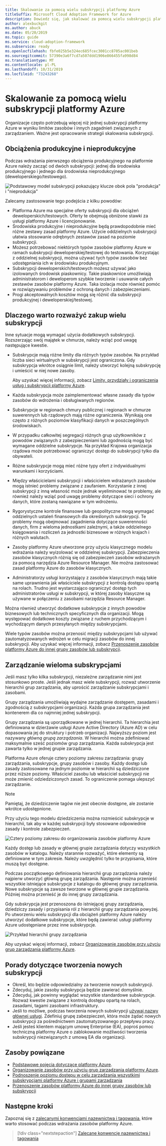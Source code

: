 ```yaml
---
title: Skalowanie za pomocą wielu subskrypcji platformy Azure
titleSuffix: Microsoft Cloud Adoption Framework for Azure
description: Dowiedz się, jak skalować za pomocą wielu subskrypcji platformy Azure.
author: alexbuckgit
ms.author: abuck
ms.date: 05/20/2019
ms.topic: guide
ms.service: cloud-adoption-framework
ms.subservice: ready
ms.openlocfilehash: fbfe025b5e324ec685fcec3001cc8705ac001beb
ms.sourcegitcommit: 57390e3a6f7cd7a507ddd1906e866455fa998d84
ms.translationtype: MT
ms.contentlocale: pl-PL
ms.lasthandoff: 10/31/2019
ms.locfileid: "73243268"
---
```

# <a name="scaling-with-multiple-azure-subscriptions"></a>Skalowanie za pomocą wielu subskrypcji platformy Azure

Organizacje często potrzebują więcej niż jednej subskrypcji platformy Azure w wyniku limitów zasobów i innych zagadnień związanych z zarządzaniem. Ważne jest opracowanie strategii skalowania subskrypcji.

## <a name="production-and-nonproduction-workloads"></a>Obciążenia produkcyjne i nieprodukcyjne

Podczas wdrażania pierwszego obciążenia produkcyjnego na platformie Azure należy zacząć od dwóch subskrypcji: jednej dla środowiska produkcyjnego i jednego dla środowiska nieprodukcyjnego (deweloperskiego/testowego).

![Podstawowy model subskrypcji pokazujący klucze obok pola "produkcja" i "nieprodukcja"](../../_images/ready/basic-subscription-model.png)

Zalecamy zastosowanie tego podejścia z kilku powodów:

- Platforma Azure ma specjalne oferty subskrypcji dla obciążeń deweloperskich/testowych. Oferty te obejmują obniżone stawki za usługi platformy Azure i licencjonowanie.
- Środowiska produkcyjne i nieprodukcyjne będą prawdopodobnie mieć różne zestawy zasad platformy Azure. Użycie oddzielnych subskrypcji ułatwia stosowanie odrębnych zestawów zasad na poziomie subskrypcji.
- Możesz potrzebować niektórych typów zasobów platformy Azure w ramach subskrypcji deweloperskiej/testowej do testowania. Korzystając z oddzielnej subskrypcji, można używać tych typów zasobów bez udostępniania ich w środowisku produkcyjnym.
- Subskrypcji deweloperskich/testowych możesz używać jako izolowanych środowisk piaskownicy. Takie piaskownice umożliwiają administratorom i deweloperom szybkie tworzenie i usuwanie całych zestawów zasobów platformy Azure. Taka izolacja może również pomóc w rozwiązywaniu problemów z ochroną danych i zabezpieczeniami.
- Progi akceptowalnych kosztów mogą się różnić dla subskrypcji produkcyjnej i deweloperskiej/testowej.

## <a name="other-reasons-for-multiple-subscriptions"></a>Dlaczego warto rozważyć zakup wielu subskrypcji

Inne sytuacje mogą wymagać użycia dodatkowych subskrypcji. Rozszerzając swój majątek w chmurze, należy wziąć pod uwagę następujące kwestie.

- Subskrypcje mają różne limity dla różnych typów zasobów. Na przykład liczba sieci wirtualnych w subskrypcji jest ograniczona. Gdy subskrypcja wkrótce osiągnie limit, należy utworzyć kolejną subskrypcję i umieścić w niej nowe zasoby.

  Aby uzyskać więcej informacji, zobacz [Limity, przydziały i ograniczenia usług i subskrypcji platformy Azure](https://docs.microsoft.com/azure/azure-subscription-service-limits).

- Każda subskrypcja może zaimplementować własne zasady dla typów zasobów do wdrożenia i obsługiwanych regionów.

- Subskrypcje w regionach chmury publicznej i regionach w chmurze suwerennych lub rządowych mają różne ograniczenia. Wynikają one często z różnych poziomów klasyfikacji danych w poszczególnych środowiskach.

- W przypadku całkowitej segregacji różnych grup użytkowników z powodów związanych z zabezpieczeniami lub zgodnością mogą być wymagane oddzielne subskrypcje. Na przykład Krajowa organizacja rządowa może potrzebować ograniczyć dostęp do subskrypcji tylko dla obywateli.

- Różne subskrypcje mogą mieć różne typy ofert z indywidualnymi warunkami i korzyściami.

- Między właścicielami subskrypcji i właścicielem wdrażanych zasobów mogą istnieć problemy związane z zaufaniem. Korzystanie z innej subskrypcji z inną własność może jednak wyeliminować te problemy, ale również należy wziąć pod uwagę problemy dotyczące sieci i ochrony danych, które zostaną nawiązane w tym wdrożeniu.

- Rygorystyczne kontrole finansowe lub geopolityczne mogą wymagać oddzielnych ustaleń finansowych dla określonych subskrypcji. Te problemy mogą obejmować zagadnienia dotyczące suwerenności danych, firm z wieloma jednostkami zależnymi, a także oddzielnego księgowania i rozliczeń za jednostki biznesowe w różnych krajach i różnych walutach.

- Zasoby platformy Azure utworzone przy użyciu klasycznego modelu wdrażania należy wyizolować w oddzielnej subskrypcji. Zabezpieczenia zasobów klasycznych różnią się od zabezpieczeń zasobów wdrażanych za pomocą narzędzia Azure Resource Manager. Nie można zastosować zasad platformy Azure do zasobów klasycznych.

- Administratorzy usługi korzystający z zasobów klasycznych mają takie same uprawnienia jak właściciele subskrypcji z kontrolą dostępu opartą na rolach. Trudno jest wystarczająco ograniczyć dostęp tych administratorów usługi w subskrypcji, w której zasoby klasyczne są używane w połączeniu z zasobami narzędzia Resource Manager.

Można również utworzyć dodatkowe subskrypcje z innych powodów biznesowych lub technicznych specyficznych dla organizacji. Mogą występować dodatkowe koszty związane z ruchem przychodzącym i wychodzącym danych przesyłanych między subskrypcjami.

Wiele typów zasobów można przenosić między subskrypcjami lub używać zautomatyzowanych wdrożeń w celu migracji zasobów do innej subskrypcji. Aby uzyskać więcej informacji, zobacz [Przenoszenie zasobów platformy Azure do innej grupy zasobów lub subskrypcji](https://docs.microsoft.com/azure/azure-resource-manager/resource-group-move-resources).

## <a name="managing-multiple-subscriptions"></a>Zarządzanie wieloma subskrypcjami

Jeśli masz tylko kilka subskrypcji, niezależne zarządzanie nimi jest stosunkowo proste. Jeśli jednak masz wiele subskrypcji, rozważ utworzenie hierarchii grup zarządzania, aby uprościć zarządzanie subskrypcjami i zasobami.

Grupy zarządzania umożliwiają wydajne zarządzanie dostępem, zasadami i zgodnością z subskrypcjami organizacji. Każda grupa zarządzania jest kontenerem dla co najmniej jednej subskrypcji.

Grupy zarządzania są uporządkowane w jednej hierarchii. Ta hierarchia jest definiowana w dzierżawie usługi Azure Active Directory (Azure AD) w celu dopasowania jej do struktury i potrzeb organizacji. Najwyższy poziom jest nazywany *główną grupą zarządzania*. W hierarchii można zdefiniować maksymalnie sześć poziomów grup zarządzania. Każda subskrypcja jest zawarta tylko w jednej grupie zarządzania.

Platforma Azure oferuje cztery poziomy zakresu zarządzania: grupy zarządzania, subskrypcje, grupy zasobów i zasoby. Każdy dostęp lub zasady zastosowane na jednym poziomie w hierarchii są dziedziczone przez niższe poziomy. Właściciel zasobu lub właściciel subskrypcji nie może zmienić odziedziczonych zasad. To ograniczenie pomaga ulepszyć zarządzanie.

> [!NOTE]
> Pamiętaj, że dziedziczenie tagów nie jest obecnie dostępne, ale zostanie wkrótce udostępnione.

Przy użyciu tego modelu dziedziczenia można rozmieścić subskrypcje w hierarchii, tak aby w każdej subskrypcji były stosowane odpowiednie zasady i kontrole zabezpieczeń.

![Cztery poziomy zakresu do organizowania zasobów platformy Azure](../../ready/azure-setup-guide/media/organize-resources/scope-levels.png)

Każdy dostęp lub zasady w głównej grupie zarządzania dotyczy wszystkich zasobów w katalogu. Należy starannie rozważyć, które elementy są definiowane w tym zakresie. Należy uwzględnić tylko te przypisania, które muszą być dostępne.

Podczas początkowego definiowania hierarchii grup zarządzania należy najpierw utworzyć główną grupę zarządzania. Następnie można przenieść wszystkie istniejące subskrypcje z katalogu do głównej grupy zarządzania. Nowe subskrypcje są zawsze tworzone w głównej grupie zarządzania. Później można przenieść je do innej grupy zarządzania.

Gdy subskrypcja jest przenoszona do istniejącej grupy zarządzania, dziedziczy zasady i przypisania ról z hierarchii grupy zarządzania powyżej. Po utworzeniu wielu subskrypcji dla obciążeń platformy Azure należy utworzyć dodatkowe subskrypcje, które będą zawierać usługi platformy Azure udostępniane przez inne subskrypcje.

![Przykład hierarchii grupy zarządzania](../../_images/ready/management-group-hierarchy.png)

Aby uzyskać więcej informacji, zobacz [Organizowanie zasobów przy użyciu grup zarządzania platformy Azure](https://docs.microsoft.com/azure/governance/management-groups).

## <a name="tips-for-creating-new-subscriptions"></a>Porady dotyczące tworzenia nowych subskrypcji

- Określ, kto będzie odpowiedzialny za tworzenie nowych subskrypcji.
- Zdecyduj, jakie zasoby subskrypcja będzie zawierać domyślnie.
- Zdecyduj, jak powinny wyglądać wszystkie standardowe subskrypcje. Rozważ kwestie związane z kontrolą dostępu opartą na rolach, zasadami, tagami zasobami infrastruktury.
- Jeśli to możliwe, podczas tworzenia nowych subskrypcji [używaj nazwy głównej usługi](https://docs.microsoft.com/azure/azure-resource-manager/grant-access-to-create-subscription). Zdefiniuj grupę zabezpieczeń, która może żądać nowych subskrypcji za pośrednictwem zautomatyzowanego przepływu pracy.
- Jeśli jesteś klientem mającym umowę Enterprise (EA), poproś pomoc techniczną platformy Azure o zablokowanie możliwości tworzenia subskrypcji niezwiązanych z umową EA dla organizacji.

## <a name="related-resources"></a>Zasoby powiązane

- [Podstawowe pojęcia dotyczące platformy Azure](../considerations/fundamental-concepts.md).
- [Organizowanie zasobów przy użyciu grup zarządzania platformy Azure](https://docs.microsoft.com/azure/governance/management-groups).
- [Podnoszenie poziomu dostępu w celu zarządzania wszystkimi subskrypcjami platformy Azure i grupami zarządzania](https://docs.microsoft.com/azure/role-based-access-control/elevate-access-global-admin)
- [Przenoszenie zasobów platformy Azure do innej grupy zasobów lub subskrypcji](https://docs.microsoft.com/azure/azure-resource-manager/resource-group-move-resources)

## <a name="next-steps"></a>Następne kroki

Zapoznaj się z [zalecanymi konwencjami nazewnictwa i tagowania](./naming-and-tagging.md), które warto stosować podczas wdrażania zasobów platformy Azure.

> [!div class="nextstepaction"]
> [Zalecane konwencje nazewnictwa i tagowania](./naming-and-tagging.md)

